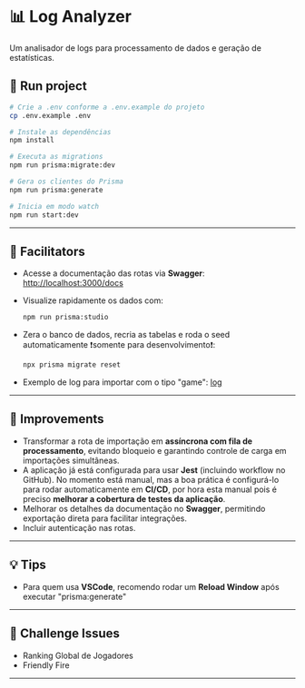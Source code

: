 # 📊 Log Analyzer

Um analisador de logs para processamento de dados e geração de estatísticas.

## 🚀 Run project

```bash
# Crie a .env conforme a .env.example do projeto
cp .env.example .env

# Instale as dependências
npm install

# Executa as migrations
npm run prisma:migrate:dev

# Gera os clientes do Prisma
npm run prisma:generate

# Inicia em modo watch
npm run start:dev
```

---

## 📖 Facilitators

- Acesse a documentação das rotas via **Swagger**: [http://localhost:3000/docs](http://localhost:3000/docs)
- Visualize rapidamente os dados com:

  ```bash
  npm run prisma:studio
  ```

- Zera o banco de dados, recria as tabelas e roda o seed automaticamente ❗somente para desenvolvimento❗:
  ```bash
  npx prisma migrate reset
  ```
- Exemplo de log para importar com o tipo "game": [log](assets/game-log-example.log)

---

## 🔧 Improvements

- Transformar a rota de importação em **assíncrona com fila de processamento**, evitando bloqueio e garantindo controle de carga em importações simultâneas.
- A aplicação já está configurada para usar **Jest** (incluindo workflow no GitHub). No momento está manual, mas a boa prática é configurá-lo para rodar automaticamente em **CI/CD**, por hora esta manual pois é preciso **melhorar a cobertura de testes da aplicação**.
- Melhorar os detalhes da documentação no **Swagger**, permitindo exportação direta para facilitar integrações.
- Incluir autenticação nas rotas.

---

## 💡 Tips

- Para quem usa **VSCode**, recomendo rodar um **Reload Window** após executar "prisma:generate"

---

## 🎯 Challenge Issues

- Ranking Global de Jogadores
- Friendly Fire

---
